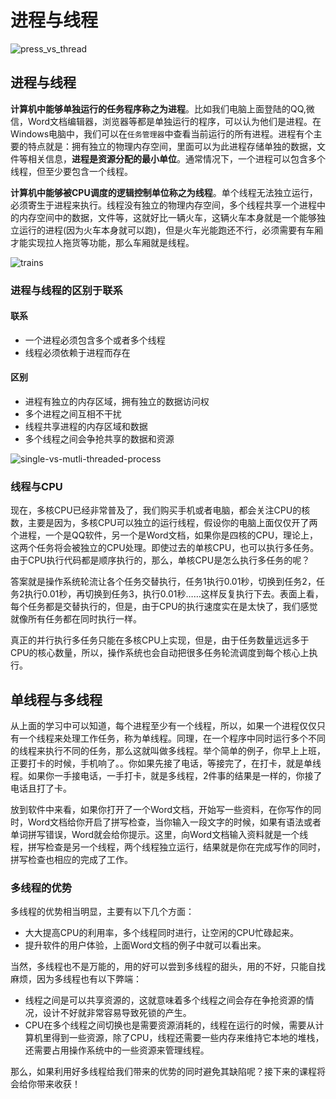 # 进程与线程

![press_vs_thread](https://tva1.sinaimg.cn/large/008eGmZEly1gmiz1fn9ytg30ty0l775l.gif)

## 进程与线程

**计算机中能够单独运行的任务程序称之为进程**。比如我们电脑上面登陆的QQ,微信，Word文档编辑器，浏览器等都是单独运行的程序，可以认为他们是进程。在Windows电脑中，我们可以在`任务管理器`中查看当前运行的所有进程。进程有个主要的特点就是：拥有独立的物理内存空间，里面可以为此进程存储单独的数据，文件等相关信息，**进程是资源分配的最小单位**。通常情况下，一个进程可以包含多个线程，但至少要包含一个线程。

**计算机中能够被CPU调度的逻辑控制单位称之为线程**。单个线程无法独立运行，必须寄生于进程来执行。线程没有独立的物理内存空间，多个线程共享一个进程中的内存空间中的数据，文件等，这就好比一辆火车，这辆火车本身就是一个能够独立运行的进程(因为火车本身就可以跑)，但是火车光能跑还不行，必须需要有车厢才能实现拉人拖货等功能，那么车厢就是线程。

![trains](https://tva1.sinaimg.cn/large/008eGmZEly1gmizonkwo4j30e8074dgf.jpg)

### 进程与线程的区别于联系

#### 联系

* 一个进程必须包含多个或者多个线程
* 线程必须依赖于进程而存在

#### 区别

* 进程有独立的内存区域，拥有独立的数据访问权
* 多个进程之间互相不干扰
* 线程共享进程的内存区域和数据
* 多个线程之间会争抢共享的数据和资源

![single-vs-mutli-threaded-process](https://tva1.sinaimg.cn/large/008eGmZEly1gmiztdhvk4j30xc0gd427.jpg)

### 线程与CPU

现在，多核CPU已经非常普及了，我们购买手机或者电脑，都会关注CPU的核数，主要是因为，多核CPU可以独立的运行线程，假设你的电脑上面仅仅开了两个进程，一个是QQ软件，另一个是Word文档，如果你是四核的CPU，理论上，这两个任务将会被独立的CPU处理。即使过去的单核CPU，也可以执行多任务。由于CPU执行代码都是顺序执行的，那么，单核CPU是怎么执行多任务的呢？

答案就是操作系统轮流让各个任务交替执行，任务1执行0.01秒，切换到任务2，任务2执行0.01秒，再切换到任务3，执行0.01秒……这样反复执行下去。表面上看，每个任务都是交替执行的，但是，由于CPU的执行速度实在是太快了，我们感觉就像所有任务都在同时执行一样。

真正的并行执行多任务只能在多核CPU上实现，但是，由于任务数量远远多于CPU的核心数量，所以，操作系统也会自动把很多任务轮流调度到每个核心上执行。

## 单线程与多线程

从上面的学习中可以知道，每个进程至少有一个线程，所以，如果一个进程仅仅只有一个线程来处理工作任务，称为单线程。同理，在一个程序中同时运行多个不同的线程来执行不同的任务，那么这就叫做多线程。举个简单的例子，你早上上班，正要打卡的时候，手机响了。。你如果先接了电话，等接完了，在打卡，就是单线程。如果你一手接电话，一手打卡，就是多线程，2件事的结果是一样的，你接了电话且打了卡。

放到软件中来看，如果你打开了一个Word文档，开始写一些资料，在你写作的同时，Word文档给你开启了拼写检查，当你输入一段文字的时候，如果有语法或者单词拼写错误，Word就会给你提示。这里，向Word文档输入资料就是一个线程，拼写检查是另一个线程，两个线程独立运行，结果就是你在完成写作的同时，拼写检查也相应的完成了工作。

### 多线程的优势

多线程的优势相当明显，主要有以下几个方面：

* 大大提高CPU的利用率，多个线程同时进行，让空闲的CPU忙碌起来。
* 提升软件的用户体验，上面Word文档的例子中就可以看出来。

当然，多线程也不是万能的，用的好可以尝到多线程的甜头，用的不好，只能自找麻烦，因为多线程也有以下弊端：

* 线程之间是可以共享资源的，这就意味着多个线程之间会存在争抢资源的情况，设计不好就非常容易导致死锁的产生。
* CPU在多个线程之间切换也是需要资源消耗的，线程在运行的时候，需要从计算机里得到一些资源，除了CPU，线程还需要一些内存来维持它本地的堆栈，还需要占用操作系统中的一些资源来管理线程。

那么，如果利用好多线程给我们带来的优势的同时避免其缺陷呢？接下来的课程将会给你带来收获！
 